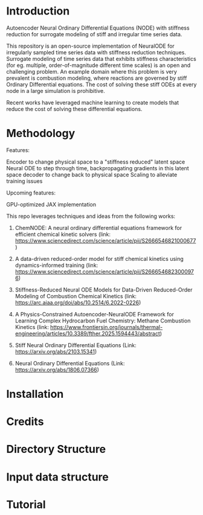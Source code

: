 # Introduction
Autoencoder Neural Ordinary Differential Equations (NODE) with stiffness reduction for surrogate modeling of stiff and irregular time series data.


This repository is an open-source implementation of NeuralODE for irregularly sampled time series data with stiffness reduction techniques. Surrogate modeling of time series data that exhibits stiffness characteristics (for eg. multiple, order-of-magnitude different time scales) is an open and challenging problem. An example domain where this problem is very prevalent is combustion modeling, where reactions are governed by stiff Ordinary Differential equations. The cost of solving these stiff ODEs at every node in a large simulation is prohibitive. 

Recent works have leveraged machine learning to create models that reduce the cost of solving these differential equations. 

# Methodology



Features:

Encoder to change physical space to a "stiffness reduced" latent space
Neural ODE to step through time, backpropagating gradients in this latent space
decoder to change back to physical space
Scaling to alleviate training issues

Upcoming features:

GPU-optimized JAX implementation


This repo leverages techniques and ideas from the following works:

1. ChemNODE: A neural ordinary differential equations framework for efficient chemical kinetic solvers (link:  https://www.sciencedirect.com/science/article/pii/S2666546821000677)

2. A data-driven reduced-order model for stiff chemical kinetics using dynamics-informed training (link: https://www.sciencedirect.com/science/article/pii/S2666546823000976)

3. Stiffness-Reduced Neural ODE Models for Data-Driven Reduced-Order Modeling of Combustion Chemical Kinetics (link: https://arc.aiaa.org/doi/abs/10.2514/6.2022-0226)

4. A Physics-Constrained Autoencoder-NeuralODE Framework for Learning Complex Hydrocarbon Fuel Chemistry: Methane Combustion Kinetics (link: https://www.frontiersin.org/journals/thermal-engineering/articles/10.3389/fther.2025.1594443/abstract)

5. Stiff Neural Ordinary Differential Equations (Link: https://arxiv.org/abs/2103.15341)

6. Neural Ordinary Differential Equations (Link: https://arxiv.org/abs/1806.07366)

# Installation

# Credits

# Directory Structure

# Input data structure

# Tutorial

